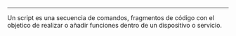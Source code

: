 ___
Un script es una secuencia de comandos, fragmentos de código con el objetico de realizar o añadir funciones dentro de un dispositivo o  servicio.